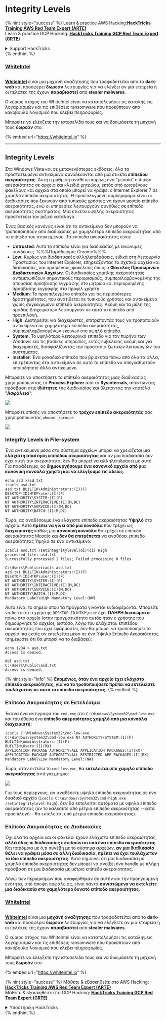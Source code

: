 # Integrity Levels

{% hint style="success" %}
Learn & practice AWS Hacking:<img src="/.gitbook/assets/arte.png" alt="" data-size="line">[**HackTricks Training AWS Red Team Expert (ARTE)**](https://training.hacktricks.xyz/courses/arte)<img src="/.gitbook/assets/arte.png" alt="" data-size="line">\
Learn & practice GCP Hacking: <img src="/.gitbook/assets/grte.png" alt="" data-size="line">[**HackTricks Training GCP Red Team Expert (GRTE)**<img src="/.gitbook/assets/grte.png" alt="" data-size="line">](https://training.hacktricks.xyz/courses/grte)

<details>

<summary>Support HackTricks</summary>

* Check the [**subscription plans**](https://github.com/sponsors/carlospolop)!
* **Join the** 💬 [**Discord group**](https://discord.gg/hRep4RUj7f) or the [**telegram group**](https://t.me/peass) or **follow** us on **Twitter** 🐦 [**@hacktricks\_live**](https://twitter.com/hacktricks\_live)**.**
* **Share hacking tricks by submitting PRs to the** [**HackTricks**](https://github.com/carlospolop/hacktricks) and [**HackTricks Cloud**](https://github.com/carlospolop/hacktricks-cloud) github repos.

</details>
{% endhint %}

### [WhiteIntel](https://whiteintel.io)

<figure><img src="../../.gitbook/assets/image (1227).png" alt=""><figcaption></figcaption></figure>

[**WhiteIntel**](https://whiteintel.io) είναι μια μηχανή αναζήτησης που τροφοδοτείται από το **dark-web** και προσφέρει **δωρεάν** λειτουργίες για να ελέγξει αν μια εταιρεία ή οι πελάτες της έχουν **παραβιαστεί** από **stealer malwares**.

Ο κύριος στόχος του WhiteIntel είναι να καταπολεμήσει τις καταλήψεις λογαριασμών και τις επιθέσεις ransomware που προκύπτουν από κακόβουλο λογισμικό που κλέβει πληροφορίες.

Μπορείτε να ελέγξετε την ιστοσελίδα τους και να δοκιμάσετε τη μηχανή τους **δωρεάν** στο:

{% embed url="https://whiteintel.io" %}

***

## Integrity Levels

Στα Windows Vista και σε μεταγενέστερες εκδόσεις, όλα τα προστατευμένα αντικείμενα συνοδεύονται από μια ετικέτα **επίπεδου ακεραιότητας**. Αυτή η ρύθμιση αναθέτει κυρίως ένα "μεσαίο" επίπεδο ακεραιότητας σε αρχεία και κλειδιά μητρώου, εκτός από ορισμένους φακέλους και αρχεία στα οποία μπορεί να γράψει ο Internet Explorer 7 σε χαμηλό επίπεδο ακεραιότητας. Η προεπιλεγμένη συμπεριφορά είναι οι διαδικασίες που ξεκινούν από τυπικούς χρήστες να έχουν μεσαίο επίπεδο ακεραιότητας, ενώ οι υπηρεσίες λειτουργούν συνήθως σε επίπεδο ακεραιότητας συστήματος. Μια ετικέτα υψηλής ακεραιότητας προστατεύει τον ριζικό κατάλογο.

Ένας βασικός κανόνας είναι ότι τα αντικείμενα δεν μπορούν να τροποποιηθούν από διαδικασίες με χαμηλότερο επίπεδο ακεραιότητας από το επίπεδο του αντικειμένου. Τα επίπεδα ακεραιότητας είναι:

* **Untrusted**: Αυτό το επίπεδο είναι για διαδικασίες με ανώνυμες συνδέσεις. %%%Παράδειγμα: Chrome%%%
* **Low**: Κυρίως για διαδικτυακές αλληλεπιδράσεις, ειδικά στη Λειτουργία Προστασίας του Internet Explorer, επηρεάζοντας τα σχετικά αρχεία και διαδικασίες, και ορισμένους φακέλους όπως ο **Φάκελος Προσωρινών Διαδικτυακών Αρχείων**. Οι διαδικασίες χαμηλής ακεραιότητας αντιμετωπίζουν σημαντικούς περιορισμούς, συμπεριλαμβανομένης της απουσίας πρόσβασης εγγραφής στο μητρώο και περιορισμένης πρόσβασης εγγραφής στο προφίλ χρήστη.
* **Medium**: Το προεπιλεγμένο επίπεδο για τις περισσότερες δραστηριότητες, που ανατίθεται σε τυπικούς χρήστες και αντικείμενα χωρίς συγκεκριμένα επίπεδα ακεραιότητας. Ακόμη και τα μέλη της ομάδας Διαχειριστών λειτουργούν σε αυτό το επίπεδο από προεπιλογή.
* **High**: Διατηρείται για διαχειριστές, επιτρέποντάς τους να τροποποιούν αντικείμενα σε χαμηλότερα επίπεδα ακεραιότητας, συμπεριλαμβανομένων εκείνων στο υψηλό επίπεδο.
* **System**: Το υψηλότερο λειτουργικό επίπεδο για τον πυρήνα των Windows και τις βασικές υπηρεσίες, εκτός εμβέλειας ακόμη και για διαχειριστές, διασφαλίζοντας την προστασία ζωτικών λειτουργιών του συστήματος.
* **Installer**: Ένα μοναδικό επίπεδο που βρίσκεται πάνω από όλα τα άλλα, επιτρέποντας στα αντικείμενα σε αυτό το επίπεδο να απεγκαθιστούν οποιοδήποτε άλλο αντικείμενο.

Μπορείτε να αποκτήσετε το επίπεδο ακεραιότητας μιας διαδικασίας χρησιμοποιώντας το **Process Explorer** από το **Sysinternals**, αποκτώντας πρόσβαση στις **ιδιότητες** της διαδικασίας και βλέποντας την καρτέλα "**Ασφάλεια**":

![](<../../.gitbook/assets/image (824).png>)

Μπορείτε επίσης να αποκτήσετε το **τρέχον επίπεδο ακεραιότητάς** σας χρησιμοποιώντας `whoami /groups`

![](<../../.gitbook/assets/image (325).png>)

### Integrity Levels in File-system

Ένα αντικείμενο μέσα στο σύστημα αρχείων μπορεί να χρειάζεται μια **ελάχιστη απαίτηση επιπέδου ακεραιότητας** και αν μια διαδικασία δεν έχει αυτή την ακεραιότητα, δεν θα μπορεί να αλληλεπιδράσει με αυτό.\
Για παράδειγμα, ας **δημιουργήσουμε ένα κανονικό αρχείο από μια κανονική κονσόλα χρήστη και να ελέγξουμε τις άδειες**:
```
echo asd >asd.txt
icacls asd.txt
asd.txt BUILTIN\Administrators:(I)(F)
DESKTOP-IDJHTKP\user:(I)(F)
NT AUTHORITY\SYSTEM:(I)(F)
NT AUTHORITY\INTERACTIVE:(I)(M,DC)
NT AUTHORITY\SERVICE:(I)(M,DC)
NT AUTHORITY\BATCH:(I)(M,DC)
```
Τώρα, ας αναθέσουμε ένα ελάχιστο επίπεδο ακεραιότητας **Υψηλό** στο αρχείο. Αυτό **πρέπει να γίνει από μια κονσόλα** που τρέχει ως **διαχειριστής** καθώς μια **κανονική κονσόλα** θα τρέχει σε επίπεδο ακεραιότητας Μεσαίο και **δεν θα επιτρέπεται** να αναθέσει επίπεδο ακεραιότητας Υψηλό σε ένα αντικείμενο:
```
icacls asd.txt /setintegritylevel(oi)(ci) High
processed file: asd.txt
Successfully processed 1 files; Failed processing 0 files

C:\Users\Public>icacls asd.txt
asd.txt BUILTIN\Administrators:(I)(F)
DESKTOP-IDJHTKP\user:(I)(F)
NT AUTHORITY\SYSTEM:(I)(F)
NT AUTHORITY\INTERACTIVE:(I)(M,DC)
NT AUTHORITY\SERVICE:(I)(M,DC)
NT AUTHORITY\BATCH:(I)(M,DC)
Mandatory Label\High Mandatory Level:(NW)
```
Αυτό είναι το σημείο όπου τα πράγματα γίνονται ενδιαφέροντα. Μπορείτε να δείτε ότι ο χρήστης `DESKTOP-IDJHTKP\user` έχει **ΠΛΗΡΗ δικαιώματα** πάνω στο αρχείο (στην πραγματικότητα αυτός ήταν ο χρήστης που δημιούργησε το αρχείο), ωστόσο, λόγω του ελάχιστου επιπέδου ακεραιότητας που έχει εφαρμοστεί, δεν θα μπορεί να τροποποιήσει το αρχείο πια εκτός αν εκτελείται μέσα σε ένα Υψηλό Επίπεδο Ακεραιότητας (σημειώστε ότι θα μπορεί να το διαβάσει):
```
echo 1234 > asd.txt
Access is denied.

del asd.txt
C:\Users\Public\asd.txt
Access is denied.
```
{% hint style="info" %}
**Επομένως, όταν ένα αρχείο έχει ελάχιστο επίπεδο ακεραιότητας, για να το τροποποιήσετε πρέπει να εκτελείστε τουλάχιστον σε αυτό το επίπεδο ακεραιότητας.**
{% endhint %}

### Επίπεδα Ακεραιότητας σε Εκτελέσιμα

Έκανα ένα αντίγραφο του `cmd.exe` στο `C:\Windows\System32\cmd-low.exe` και του έθεσα ένα **επίπεδο ακεραιότητας χαμηλό από μια κονσόλα διαχειριστή:**
```
icacls C:\Windows\System32\cmd-low.exe
C:\Windows\System32\cmd-low.exe NT AUTHORITY\SYSTEM:(I)(F)
BUILTIN\Administrators:(I)(F)
BUILTIN\Users:(I)(RX)
APPLICATION PACKAGE AUTHORITY\ALL APPLICATION PACKAGES:(I)(RX)
APPLICATION PACKAGE AUTHORITY\ALL RESTRICTED APP PACKAGES:(I)(RX)
Mandatory Label\Low Mandatory Level:(NW)
```
Τώρα, όταν εκτελώ το `cmd-low.exe`, θα **εκτελείται υπό χαμηλό επίπεδο ακεραιότητας** αντί για μέτριο:

![](<../../.gitbook/assets/image (313).png>)

Για τους περίεργους, αν αναθέσετε υψηλό επίπεδο ακεραιότητας σε ένα δυαδικό αρχείο (`icacls C:\Windows\System32\cmd-high.exe /setintegritylevel high`), δεν θα εκτελείται αυτόματα με υψηλό επίπεδο ακεραιότητας (αν το καλέσετε από μέτριο επίπεδο ακεραιότητας --κατά προεπιλογή-- θα εκτελείται υπό μέτριο επίπεδο ακεραιότητας).

### Επίπεδα Ακεραιότητας σε Διαδικασίες

Όχι όλα τα αρχεία και οι φάκελοι έχουν ελάχιστο επίπεδο ακεραιότητας, **αλλά όλες οι διαδικασίες εκτελούνται υπό ένα επίπεδο ακεραιότητας**. Και παρόμοια με ό,τι συνέβη με το σύστημα αρχείων, **αν μια διαδικασία θέλει να γράψει μέσα σε άλλη διαδικασία, πρέπει να έχει τουλάχιστον το ίδιο επίπεδο ακεραιότητας**. Αυτό σημαίνει ότι μια διαδικασία με χαμηλό επίπεδο ακεραιότητας δεν μπορεί να ανοίξει ένα handle με πλήρη πρόσβαση σε μια διαδικασία με μέτριο επίπεδο ακεραιότητας.

Λόγω των περιορισμών που αναφέρθηκαν σε αυτήν και την προηγούμενη ενότητα, από άποψη ασφάλειας, είναι πάντα **συνιστώμενο να εκτελείτε μια διαδικασία στο χαμηλότερο δυνατό επίπεδο ακεραιότητας**.

### [WhiteIntel](https://whiteintel.io)

<figure><img src="../../.gitbook/assets/image (1227).png" alt=""><figcaption></figcaption></figure>

[**WhiteIntel**](https://whiteintel.io) είναι μια **μηχανή αναζήτησης** που τροφοδοτείται από το **dark-web** και προσφέρει **δωρεάν** λειτουργίες για να ελέγξετε αν μια εταιρεία ή οι πελάτες της έχουν **παραβιαστεί** από **stealer malwares**.

Ο κύριος στόχος του WhiteIntel είναι να καταπολεμήσει τις καταλήψεις λογαριασμών και τις επιθέσεις ransomware που προκύπτουν από κακόβουλο λογισμικό που κλέβει πληροφορίες.

Μπορείτε να ελέγξετε την ιστοσελίδα τους και να δοκιμάσετε τη μηχανή τους **δωρεάν** στο:

{% embed url="https://whiteintel.io" %}

{% hint style="success" %}
Μάθετε & εξασκηθείτε στο AWS Hacking:<img src="/.gitbook/assets/arte.png" alt="" data-size="line">[**HackTricks Training AWS Red Team Expert (ARTE)**](https://training.hacktricks.xyz/courses/arte)<img src="/.gitbook/assets/arte.png" alt="" data-size="line">\
Μάθετε & εξασκηθείτε στο GCP Hacking: <img src="/.gitbook/assets/grte.png" alt="" data-size="line">[**HackTricks Training GCP Red Team Expert (GRTE)**<img src="/.gitbook/assets/grte.png" alt="" data-size="line">](https://training.hacktricks.xyz/courses/grte)

<details>

<summary>Υποστήριξη HackTricks</summary>

* Ελέγξτε τα [**σχέδια συνδρομής**](https://github.com/sponsors/carlospolop)!
* **Εγγραφείτε στην** 💬 [**ομάδα Discord**](https://discord.gg/hRep4RUj7f) ή στην [**ομάδα telegram**](https://t.me/peass) ή **ακολουθήστε** μας στο **Twitter** 🐦 [**@hacktricks\_live**](https://twitter.com/hacktricks\_live)**.**
* **Μοιραστείτε κόλπα hacking υποβάλλοντας PRs στα** [**HackTricks**](https://github.com/carlospolop/hacktricks) και [**HackTricks Cloud**](https://github.com/carlospolop/hacktricks-cloud) github repos.

</details>
{% endhint %}
